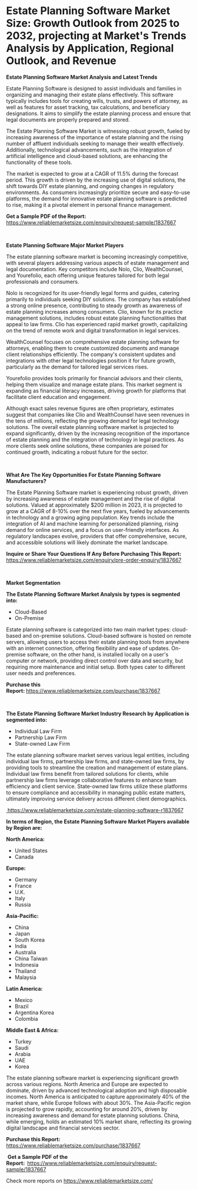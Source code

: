 <p><h1>Estate Planning Software Market Size: Growth Outlook from 2025 to 2032, projecting at Market's Trends Analysis by Application, Regional Outlook, and Revenue</h1></p><p><strong>Estate Planning Software Market Analysis and Latest Trends</strong></p>
<p><p>Estate Planning Software is designed to assist individuals and families in organizing and managing their estate plans effectively. This software typically includes tools for creating wills, trusts, and powers of attorney, as well as features for asset tracking, tax calculations, and beneficiary designations. It aims to simplify the estate planning process and ensure that legal documents are properly prepared and stored.</p><p>The Estate Planning Software Market is witnessing robust growth, fueled by increasing awareness of the importance of estate planning and the rising number of affluent individuals seeking to manage their wealth effectively. Additionally, technological advancements, such as the integration of artificial intelligence and cloud-based solutions, are enhancing the functionality of these tools. </p><p>The market is expected to grow at a CAGR of 11.5% during the forecast period. This growth is driven by the increasing use of digital solutions, the shift towards DIY estate planning, and ongoing changes in regulatory environments. As consumers increasingly prioritize secure and easy-to-use platforms, the demand for innovative estate planning software is predicted to rise, making it a pivotal element in personal finance management.</p></p>
<p><strong>Get a Sample PDF of the Report:&nbsp;</strong> <a href="https://www.reliablemarketsize.com/enquiry/request-sample/1837667?utm_campaign=1901&utm_medium=2&utm_source=Github&utm_content=ia&utm_term=11032025&utm_id=estate-planning-software">https://www.reliablemarketsize.com/enquiry/request-sample/1837667</a></p>
<p>&nbsp;</p>
<p><strong>Estate Planning Software Major Market Players</strong></p>
<p><p>The estate planning software market is becoming increasingly competitive, with several players addressing various aspects of estate management and legal documentation. Key competitors include Nolo, Clio, WealthCounsel, and Yourefolio, each offering unique features tailored for both legal professionals and consumers.</p><p>Nolo is recognized for its user-friendly legal forms and guides, catering primarily to individuals seeking DIY solutions. The company has established a strong online presence, contributing to steady growth as awareness of estate planning increases among consumers. Clio, known for its practice management solutions, includes robust estate planning functionalities that appeal to law firms. Clio has experienced rapid market growth, capitalizing on the trend of remote work and digital transformation in legal services.</p><p>WealthCounsel focuses on comprehensive estate planning software for attorneys, enabling them to create customized documents and manage client relationships efficiently. The company's consistent updates and integrations with other legal technologies position it for future growth, particularly as the demand for tailored legal services rises.</p><p>Yourefolio provides tools primarily for financial advisors and their clients, helping them visualize and manage estate plans. This market segment is expanding as financial literacy increases, driving growth for platforms that facilitate client education and engagement.</p><p>Although exact sales revenue figures are often proprietary, estimates suggest that companies like Clio and WealthCounsel have seen revenues in the tens of millions, reflecting the growing demand for legal technology solutions. The overall estate planning software market is projected to expand significantly, driven by the increasing recognition of the importance of estate planning and the integration of technology in legal practices. As more clients seek online solutions, these companies are poised for continued growth, indicating a robust future for the sector.</p></p>
<p>&nbsp;</p>
<p><strong>What Are The Key Opportunities For Estate Planning Software Manufacturers?</strong></p>
<p><p>The Estate Planning Software market is experiencing robust growth, driven by increasing awareness of estate management and the rise of digital solutions. Valued at approximately $200 million in 2023, it is projected to grow at a CAGR of 8-10% over the next five years, fueled by advancements in technology and a growing aging population. Key trends include the integration of AI and machine learning for personalized planning, rising demand for online services, and a focus on user-friendly interfaces. As regulatory landscapes evolve, providers that offer comprehensive, secure, and accessible solutions will likely dominate the market landscape.</p></p>
<p><strong>Inquire or Share Your Questions If Any Before Purchasing This Report:</strong> <a href="https://www.reliablemarketsize.com/enquiry/pre-order-enquiry/1837667?utm_campaign=1901&utm_medium=2&utm_source=Github&utm_content=ia&utm_term=11032025&utm_id=estate-planning-software">https://www.reliablemarketsize.com/enquiry/pre-order-enquiry/1837667</a></p>
<p>&nbsp;</p>
<p><strong>Market Segmentation</strong></p>
<p><strong>The Estate Planning Software Market Analysis by types is segmented into:</strong></p>
<p><ul><li>Cloud-Based</li><li>On-Premise</li></ul></p>
<p><p>Estate planning software is categorized into two main market types: cloud-based and on-premise solutions. Cloud-based software is hosted on remote servers, allowing users to access their estate planning tools from anywhere with an internet connection, offering flexibility and ease of updates. On-premise software, on the other hand, is installed locally on a user's computer or network, providing direct control over data and security, but requiring more maintenance and initial setup. Both types cater to different user needs and preferences.</p></p>
<p><strong>Purchase this Report:&nbsp;</strong><a href="https://www.reliablemarketsize.com/purchase/1837667?utm_campaign=1901&utm_medium=2&utm_source=Github&utm_content=ia&utm_term=11032025&utm_id=estate-planning-software">https://www.reliablemarketsize.com/purchase/1837667</a></p>
<p>&nbsp;</p>
<p><strong>The Estate Planning Software Market Industry Research by Application is segmented into:</strong></p>
<p><ul><li>Individual Law Firm</li><li>Partnership Law Firm</li><li>State-owned Law Firm</li></ul></p>
<p><p>The estate planning software market serves various legal entities, including individual law firms, partnership law firms, and state-owned law firms, by providing tools to streamline the creation and management of estate plans. Individual law firms benefit from tailored solutions for clients, while partnership law firms leverage collaborative features to enhance team efficiency and client service. State-owned law firms utilize these platforms to ensure compliance and accessibility in managing public estate matters, ultimately improving service delivery across different client demographics.</p></p>
<p><a href="https://www.reliablemarketsize.com/estate-planning-software-r1837667?utm_campaign=1901&utm_medium=2&utm_source=Github&utm_content=ia&utm_term=11032025&utm_id=estate-planning-software">&nbsp;https://www.reliablemarketsize.com/estate-planning-software-r1837667</a></p>
<p><strong>In terms of Region, the Estate Planning Software Market Players available by Region are:</strong></p>
<p>
    <p> <strong> North America: </strong>
        <ul>
            <li>United States</li>
            <li>Canada</li>
        </ul>
        </p> 
    <p> <strong> Europe: </strong>
        <ul>
            <li>Germany</li>
            <li>France</li>
            <li>U.K.</li>
            <li>Italy</li>
            <li>Russia</li>
        </ul>
        </p> 
    <p> <strong> Asia-Pacific: </strong>
        <ul>
            <li>China</li>
            <li>Japan</li>
            <li>South Korea</li>
            <li>India</li>
            <li>Australia</li>
            <li>China Taiwan</li>
            <li>Indonesia</li>
            <li>Thailand</li>
            <li>Malaysia</li>
        </ul>
        </p> 
    <p> <strong> Latin America: </strong>
        <ul>
            <li>Mexico</li>
            <li>Brazil</li>
            <li>Argentina Korea</li>
            <li>Colombia</li>
        </ul>
        </p> 
    <p> <strong> Middle East & Africa: </strong>
        <ul>
            <li>Turkey</li>
            <li>Saudi</li>
            <li>Arabia</li>
            <li>UAE</li>
            <li>Korea</li>
        </ul>
    </p>
    </p>
<p><p>The estate planning software market is experiencing significant growth across various regions. North America and Europe are expected to dominate, driven by advanced technological adoption and high disposable incomes. North America is anticipated to capture approximately 40% of the market share, while Europe follows with about 30%. The Asia-Pacific region is projected to grow rapidly, accounting for around 20%, driven by increasing awareness and demand for estate planning solutions. China, while emerging, holds an estimated 10% market share, reflecting its growing digital landscape and financial services sector.</p></p>
<p><strong>Purchase this Report: </strong><a href="https://www.reliablemarketsize.com/purchase/1837667?utm_campaign=1901&utm_medium=2&utm_source=Github&utm_content=ia&utm_term=11032025&utm_id=estate-planning-software">https://www.reliablemarketsize.com/purchase/1837667</a></p>
<p>&nbsp;<strong>Get a Sample PDF of the Report:&nbsp;&nbsp;</strong><a href="https://www.reliablemarketsize.com/enquiry/request-sample/1837667?utm_campaign=1901&utm_medium=2&utm_source=Github&utm_content=ia&utm_term=11032025&utm_id=estate-planning-software">https://www.reliablemarketsize.com/enquiry/request-sample/1837667</a></p>
<p><strong></strong></p>
<p>Check more reports on <a href="https://www.reliablemarketsize.com/?utm_campaign=1901&utm_medium=2&utm_source=Github&utm_content=ia&utm_term=11032025&utm_id=estate-planning-software">https://www.reliablemarketsize.com/</a></p>